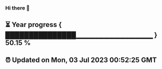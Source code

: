 ### Hi there 👋
⏳ Year progress { ███████████████▁▁▁▁▁▁▁▁▁▁▁▁▁▁▁ } 50.15 %
---
⏰ Updated on Mon, 03 Jul 2023 00:52:25 GMT
---

